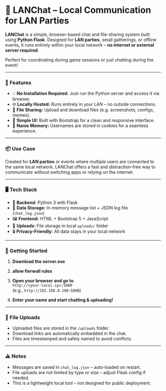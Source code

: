 # 💬 LANChat – Local Communication for LAN Parties

**LANChat** is a simple, browser-based chat and file-sharing system built using **Python Flask**. Designed for **LAN parties**, small gatherings, or offline events, it runs entirely within your local network – **no internet or external server required**.

Perfect for coordinating during game sessions or just chatting during the event!

---

### 🔧 Features

- 💡 **No Installation Required:** Just run the Python server and access it via browser.
- 🌐 **Locally Hosted:** Runs entirely in your LAN – no outside connections.
- 📁 **File Sharing:** Upload and download files (e.g. screenshots, configs, memes).
- 🎨 **Simple UI:** Built with Bootstrap for a clean and responsive interface.
- 🧠 **Name Memory:** Usernames are stored in cookies for a seamless experience.

---

### 📦 Use Case

Created for **LAN parties** or events where multiple users are connected to the same local network. LANChat offers a fast and distraction-free way to communicate without switching apps or relying on the internet.

---

### 🖥️ Tech Stack

- 🐍 **Backend:** Python 3 with Flask
- 💾 **Data Storage:** In-memory message list + JSON log file (`chat_log.json`)
- 🖼️ **Frontend:** HTML + Bootstrap 5 + JavaScript
- 📂 **Uploads:** File storage in local `uploads/` folder
- 🔒 **Privacy-Friendly:** All data stays in your local network

---

### 🚀 Getting Started

1. **Download the server.exe**
2. **allow fierwall rules**
3. **Open your browser and go to**  
   `http://<your-local-ip>:5000`  
   (e.g., `http://192.168.0.100:5000`)

4. **Enter your name and start chatting & uploading!**

---

### 📂 File Uploads

- Uploaded files are stored in the `/uploads` folder.
- Download links are automatically embedded in the chat.
- Files are timestamped and safely named to avoid conflicts.

---

### ⚠️ Notes

- Messages are saved in `chat_log.json` – auto-loaded on restart.
- File uploads are not limited by type or size – adjust Flask config if needed.
- This is a lightweight local tool – not designed for public deployment.
